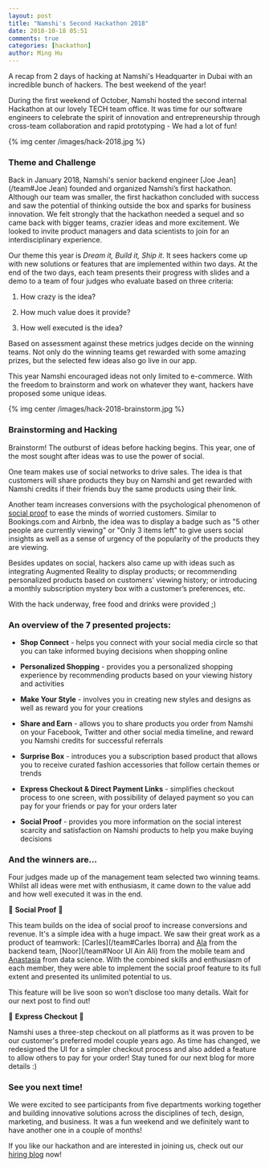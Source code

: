 ```yaml
---
layout: post
title: "Namshi's Second Hackathon 2018"
date: 2018-10-18 05:51
comments: true
categories: [hackathon]
author: Ming Hu
---
```


A recap from 2 days of hacking at Namshi's Headquarter in Dubai with
an incredible bunch of hackers. The best weekend of the year!

During the first weekend of October, Namshi hosted the second internal
Hackathon at our lovely TECH team office. It was time for our software engineers to celebrate
the spirit of innovation and entrepreneurship through cross-team collaboration and rapid prototyping -
We had a lot of fun!

<!-- more -->

{% img center /images/hack-2018.jpg %}

### Theme and Challenge

Back in January 2018, Namshi's senior backend engineer [Joe Jean](/team#Joe Jean) 
founded and organized Namshi’s first hackathon. Although our team was smaller, 
the first hackathon concluded with success and saw the potential
of thinking outside the box and sparks for business innovation.
We felt strongly that the hackathon needed a sequel and so came back
with bigger teams, crazier ideas and more excitement. 
We looked to invite product managers and data scientists to join
for an interdisciplinary experience.

Our theme this year is *Dream it, Build it, Ship it*. It sees
hackers come up with new solutions or features that are implemented within two days.
At the end of the two days, each team presents their progress with slides and a demo to a team of four judges who evaluate based on three criteria:

1) How crazy is the idea?

2) How much value does it provide?

3) How well executed is the idea?


Based on assessment against these metrics judges decide on the winning teams.  Not only do the winning teams get rewarded with some amazing prizes,
but the selected few ideas also go live in our app.

This year Namshi encouraged ideas not only limited to e-commerce. With the freedom
to brainstorm and work on whatever they want, hackers have proposed some unique ideas.

{% img center /images/hack-2018-brainstorm.jpg %}

### Brainstorming and Hacking

Brainstorm! The outburst of ideas before hacking begins. This year, one of the most sought after ideas
was to use the power of social. 

One team makes use of social networks to drive sales. The idea is that customers
will share products they buy on Namshi and get rewarded with Namshi credits
if their friends buy the same products using their link. 

Another team increases conversions with the psychological phenomenon
of [social proof](https://en.wikipedia.org/wiki/Social_proof) to ease the minds of worried customers. Similar
to Bookings.com and Airbnb, the idea was to display a badge such as 
"5 other people are currently viewing" or "Only 3 items left" to
give users social insights as well as a sense of urgency of the popularity of the products they are viewing.

Besides updates on social, hackers also came up with ideas such as integrating
Augmented Reality to display products; or recommending personalized products 
based on customers' viewing history; or introducing a monthly subscription mystery
box with a customer’s preferences, etc.

With the hack underway, free food and drinks were provided ;)

### An overview of the 7 presented projects:

- **Shop Connect** - helps you connect with your social media circle so
that you can take informed buying decisions when shopping online

- **Personalized Shopping** - provides you a personalized shopping experience
by recommending products based on your viewing history and activities

- **Make Your Style** - involves you in creating new styles and designs as
well as reward you for your creations

- **Share and Earn** - allows you to share products you order from
Namshi on your Facebook, Twitter and other social media timeline,
and reward you Namshi credits for successful referrals 

- **Surprise Box** - introduces you a subscription based product that allows 
you to receive curated fashion accessories that follow certain
themes or trends
                 
- **Express Checkout & Direct Payment Links** - simplifies checkout
process to one screen, with possibility of delayed payment so you can
pay for your friends or pay for your orders later 

- **Social Proof** - provides you more information on the social interest
scarcity and satisfaction on Namshi products to help you make
buying decisions

### And the winners are...

Four judges made up of the management team selected two winning teams. Whilst all ideas were
met with enthusiasm, it came down to the value add and how well executed it was in the end.

🥇 **Social Proof** 🥇 

This team builds on the idea of social proof to increase
conversions and revenue. It's a simple idea with a huge impact.
We saw their great work as a product of teamwork: [Carles](/team#Carles Iborra)
and [Ala](https://www.linkedin.com/in/ala-hawash-6b291641/) from the backend team, [Noor](/team#Noor Ul Ain Ali) from the mobile team
and [Anastasia](https://www.linkedin.com/in/areusova/) from data science. With the combined skills and enthusiasm of each member,
they were able to implement the social proof feature to its full extent and
presented its unlimited potential to us.
 
This feature will be live soon so won’t disclose
too many details. Wait for our next post to find out!

🥈 **Express Checkout** 🥈 

Namshi uses a three-step checkout on all platforms as it was proven
to be our customer's preferred model couple years ago. As time has changed, we
redesigned the UI for a simpler checkout process and also added a feature to allow others to pay
for your order! Stay tuned for our next blog for more details :)

### See you next time!

We were excited to see participants from five departments working together 
and building innovative solutions across the disciplines of tech,
design, marketing, and business. 
It was a fun weekend and we definitely want to have another one in a couple of months!

If you like our hackathon and are interested in joining us, check out our [hiring blog](/blog/2018/09/16/namshi-is-hiring-come-and-hack-with-us)
now!

